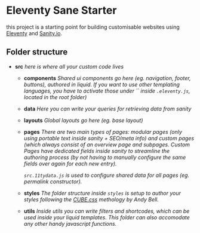 # Eleventy Sane Starter

this project is a starting point for building customisable websites using [Eleventy](https://www.11ty.dev) and [Sanity.io](https://sanity.io).

## Folder structure

* **src**
  _here is where all your custom code lives_

  * **components**
    _Shared ui components go here (eg. navigation, footer, buttons), authored in liquid. If you want to use other templating languages, you have to activate those under `` inside `.eleventy.js`, located in the root folder)_
  
  * **data**
    _Here you can write your queries for retrieving data from sanity_

  * **layouts**
    _Global layouts go here (eg. base layout)_


  * **pages**
    _There are two main types of pages: modular pages (only using portable text inside sanity + SEO/meta info) and custom pages (which always consist of an overview page and subpages. Custom Pages have dedicated fields inside sanity to streamline the authoring process (by not having to manually configure the same fields over again for each new entry)._

    _`src.11tydata.js` is used to configure shared data for all pages (eg. permalink constructor)._

  * **styles**
    _The folder structure inside `styles` is setup to author your styles following the [CUBE.css](https://www.cube.fyi) methology by Andy Bell._

  * **utils**
    _Inside utils you can write filters and shortcodes, which can be used inside your liquid templates. This folder can also accomodate any other handy javascript functions._